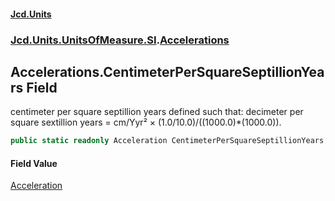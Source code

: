 #### [Jcd.Units](index.md 'index')
### [Jcd.Units.UnitsOfMeasure.SI](Jcd.Units.UnitsOfMeasure.SI.md 'Jcd.Units.UnitsOfMeasure.SI').[Accelerations](Accelerations.md 'Jcd.Units.UnitsOfMeasure.SI.Accelerations')

## Accelerations.CentimeterPerSquareSeptillionYears Field

centimeter per square septillion years defined such that: decimeter per square sextillion years = cm/Yyr² × (1.0/10.0)/((1000.0)*(1000.0)).

```csharp
public static readonly Acceleration CentimeterPerSquareSeptillionYears;
```

#### Field Value
[Acceleration](Acceleration.md 'Jcd.Units.UnitTypes.Acceleration')